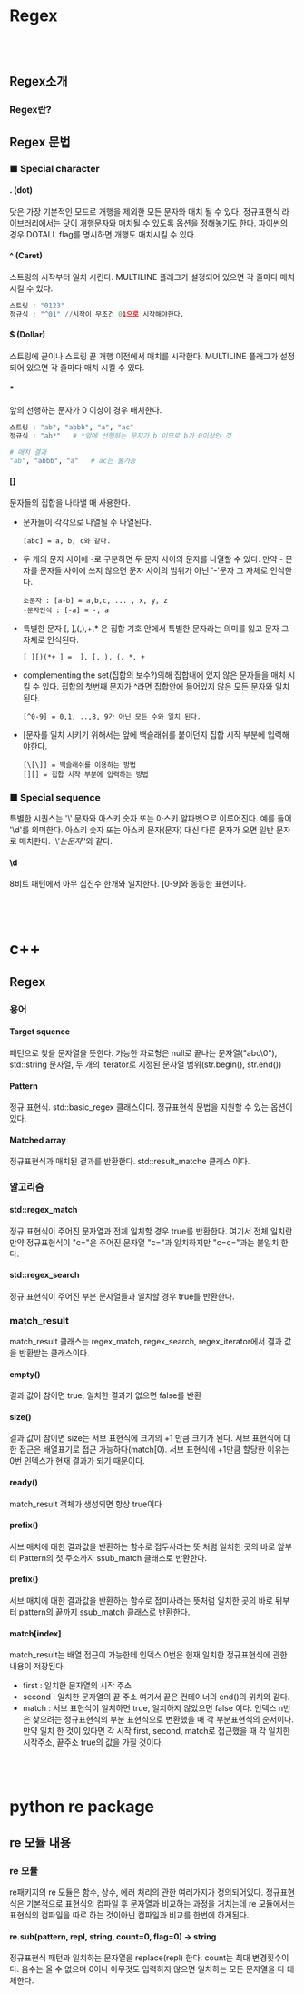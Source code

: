 # Regex
<br></br>

## Regex소개
### Regex란?

## Regex 문법

### ■ Special character
#### . (dot)
닷은 가장 기본적인 모드로 개행을 제외한 모든 문자와 매치 될 수 있다. 정규표현식 라이브러리에서는 닷이 개행문자와 매치될 수 있도록 옵션을 정해놓기도 한다. 파이썬의 경우 DOTALL flag를 명시하면 개행도 매치시킬 수 있다.

#### ^ (Caret)
스트링의 시작부터 일치 시킨다. MULTILINE 플래그가 설정되어 있으면 각 줄마다 매치 시킬 수 있다. 
``` python
스트링 : "0123"
정규식 : "^01" //시작이 무조건 01으로 시작해야한다.
```

#### $ (Dollar)
스트링에 끝이나 스트링 끝 개행 이전에서 매치를 시작한다. MULTILINE 플래그가 설정되어 있으면 각 줄마다 매치 시킬 수 있다. 

#### * 
앞의 선행하는 문자가 0 이상이 경우 매치한다. 
``` python
스트링 : "ab", "abbb", "a", "ac"
정규식 : "ab*"   # *앞에 선행하는 문자가 b 이므로 b가 0이상인 것

# 매치 결과
"ab", "abbb", "a"   # ac는 불가능
```
#### \[]
문자들의 집합을 나타낼 때 사용한다. 
* 문자들이 각각으로 나열될 수 나열된다.
  ```
  [abc] = a, b, c와 같다.
  ```
* 두 개의 문자 사이에 -로 구분하면 두 문자 사이의 문자를 나열할 수 있다. 만약 - 문자를 문자들 사이에 쓰지 않으면 문자 사이의 범위가 아닌 '-'문자 그 자체로 인식한다.
  ```
  소문자 : [a-b] = a,b,c, ... , x, y, z
  -문자인식 : [-a] = -, a
  ```
* 특별한 문자 \[, ],(,),+,* 은 집합 기호 안에서 특별한 문자라는 의미를 잃고 문자 그 자체로 인식된다.
  ```
  [ ][)(*+ ] =  ], [, ), (, *, +
  ```
* complementing the set(집합의 보수?)의해 집합내에 있지 않은 문자들을 매치 시킬 수 있다. 집합의 첫번째 문자가 ^라면 집합안에 들어있지 않은 모든 문자와 일치된다.
  ```
  [^0-9] = 0,1, ..,8, 9가 아닌 모든 수와 일치 된다.
  ```
* \[문자를 일치 시키기 위해서는 앞에 백슬래쉬를 붙이던지 집합 시작 부분에 입력해야한다.
  ```
  [\[\]] = 백슬래쉬를 이용하는 방법
  [][] = 집합 시작 부분에 입력하는 방법

### ■ Special sequence
특별한 시퀀스는 '\\' 문자와 아스키 숫자 또는 아스키 알파벳으로 이루어진다. 예를 들어 '\d'를 의미한다. 아스키 숫자 또는 아스키 문자(문자) 대신 다른 문자가 오면 일반 문자로 매치한다. '\\$' 는 문자 '$'와 같다.

#### \d
8비트 패턴에서 아무 십진수 한개와 일치한다. \[0-9]와 동등한 표현이다.


<br></br>
# c++
## Regex
### 용어
#### Target squence
패턴으로 찾을 문자열을 뜻한다. 가능한 자료형은 null로 끝나는 문자열("abc\0"), std::string 문자열, 두 개의 iterator로 지정된 문자열 범위(str.begin(), str.end())

#### Pattern
정규 표현식. std::basic_regex 클래스이다. 정규표현식 문법을 지원할 수 있는 옵션이 있다.

#### Matched array
정규표현식과 매치된 결과를 반환한다. std::result_matche 클래스 이다.

### 알고리즘
#### std::regex_match
정규 표현식이 주어진 문자열과 전체 일치할 경우 true를 반환한다. 여기서 전체 일치란 만약 정규표현식이 "c="은 주어진 문자열 "c="과 일치하지만 "c=c="과는 불일치 한다.

#### std::regex_search
정규 표현식이 주어진 부분 문자열들과 일치할 경우 true를 반환한다. 


### match_result
match_result 클래스는 regex_match, regex_search, regex_iterator에서 결과 값을 반환받는 클래스이다.

#### empty()
결과 값이 참이면 true, 일치한 결과가 없으면 false를 반환

#### size()
결과 값이 참이면 size는 서브 표현식에 크기의 +1 만큼 크기가 된다. 서브 표현식에 대한 접근은 배열표기로 접근 가능하다(match\[0). 서브 표현식에 +1만큼 할당한 이유는 0번 인덱스가 현재 결과가 되기 때문이다.

#### ready()
match_result 객체가 생성되면 항상 true이다

#### prefix()
서브 매치에 대한 결과값을 반환하는 함수로 접두사라는 뜻 처럼 일치한 곳의 바로 앞부터 Pattern의 첫 주소까지 ssub_match 클래스로 반환한다. 

#### prefix()
서브 매치에 대한 결과값을 반환하는 함수로 접미사라는 뜻처럼 일치한 곳의 바로 뒤부터 pattern의 끝까지 ssub_match 클래스로 반환한다.

#### match\[index]
match_result는 배열 접근이 가능한데 인덱스 0번은 현재 일치한 정규표현식에 관한 내용이 저장된다. 
* first : 일치한 문자열의 시작 주소
* second : 일치한 문자열의 끝 주소 여기서 끝은 컨테이너의 end()의 위치와 같다.
* match : 서브 표현식이 일치하면 true, 일치하지 않았으면 false 이다.
인덱스 n번은 찾으려는 정규표현식의 부분 표현식으로 변환했을 때 각 부분표현식의 순서이다. 만약 일치 한 것이 있다면 각 시작 first, second, match로 접근했을 때 각 일치한 시작주소, 끝주소 true의 값을 가질 것이다. 


<br></br>
# python re package

## re 모듈 내용
### re 모듈
re패키지의 re 모듈은 함수, 상수, 에러 처리의 관한 여러가지가 정의되어있다. 정규표현식은 기본적으로 표현식의 컴파일 후 문자열과 비교하는 과정을 거치는데 re 모듈에서는 표현식의 컴파일을 따로 하는 것이아닌 컴파일과 비교를 한번에 하게된다.

#### re.sub(pattern, repl, string, count=0, flag=0) -> string
정규표현식 패턴과 일치하는 문자열을 replace(repl) 한다. count는 최대 변경횟수이다. 음수는 올 수 없으며 0이나 아무것도 입력하지 않으면 일치하는 모든 문자열을 다 대체한다.
